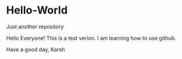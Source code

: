 # Hello-World
Just another repository 

Hello Everyone!
This is a test verion. I am learning how to use github. 

Have a good day,
Karsh
